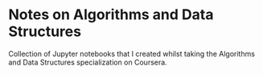 # Notes on Algorithms and Data Structures

Collection of Jupyter notebooks that I created whilst taking the Algorithms and Data Structures specialization on Coursera.
